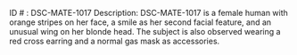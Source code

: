ID # : DSC-MATE-1017
Description: DSC-MATE-1017 is a female human with orange stripes on her face, a smile as her second facial feature, and an unusual wing on her blonde head. The subject is also observed wearing a red cross earring and a normal gas mask as accessories.